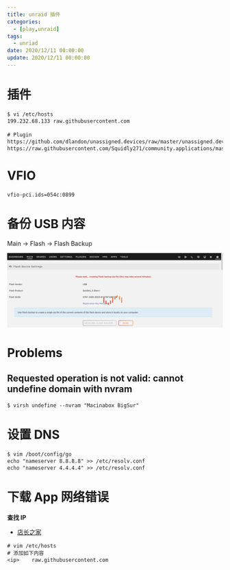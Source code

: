 ```yaml
---
title: unraid 插件
categories: 
  - [play,unraid]
tags:
  - unriad
date: 2020/12/11 00:00:00
update: 2020/12/11 00:00:00
---
```


# 插件

```shell
$ vi /etc/hosts
199.232.68.133 raw.githubusercontent.com

# Plugin
https://github.com/dlandon/unassigned.devices/raw/master/unassigned.devices.plg
https://raw.githubusercontent.com/Squidly271/community.applications/master/plugins/community.applications.plg
```

# VFIO

```shell
vfio-pci.ids=054c:0899
```

# 备份 USB 内容

Main -> Flash -> Flash Backup

![image-20231207101821105](usage/image-20231207101821105.png)

# Problems

## Requested operation is not valid: cannot undefine domain with nvram

```shell
$ virsh undefine --nvram "Macinabox BigSur"
```

# 设置 DNS

```shell
$ vim /boot/config/go
echo "nameserver 8.8.8.8" >> /etc/resolv.conf
echo "nameserver 4.4.4.4" >> /etc/resolv.conf
```

# 下载 App 网络错误

**查找 IP**

- [店长之家](https://ping.chinaz.com/raw.githubusercontent.com)

```shell
# vim /etc/hosts
# 添加如下内容
<ip>	raw.githubusercontent.com
```

